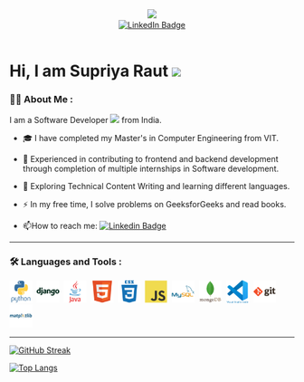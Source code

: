 

<!--
**SupriyaRaut-22/SupriyaRaut-22** is a ✨ _special_ ✨ repository because its `README.md` (this file) appears on your GitHub profile.

Here are some ideas to get you started:

- 🔭 I’m currently working on ...
- 🌱 I’m currently learning ...
- 👯 I’m looking to collaborate on ...
- 🤔 I’m looking for help with ...
- 💬 Ask me about ...
- 📫 How to reach me: ...
- 😄 Pronouns: ...
- ⚡ Fun fact: ...
-->


<div id="header" align="center">
	<img src="https://media.giphy.com/media/M9gbBd9nbDrOTu1Mqx/giphy.gif" width="100"/>
	<div id="badges">
  		<a href="https://www.linkedin.com/in/supriya-raut-666377208/">
    		<img src="https://img.shields.io/badge/LinkedIn-blue?style=for-the-badge&logo=linkedin&logoColor=white" alt="LinkedIn Badge"/>
  		</a>
	</div>
	<img src="https://komarev.com/ghpvc/?username=SupriyaRaut-22&style=flat-square&color=blue" alt=""/>
</div>

<h1>
   Hi, I am Supriya Raut
  <img src="https://media.giphy.com/media/hvRJCLFzcasrR4ia7z/giphy.gif" width="25px"/>
</h1>

### :woman_technologist: About Me :
I am a Software Developer <img src="https://media.giphy.com/media/WUlplcMpOCEmTGBtBW/giphy.gif" width="30"> from India.

- :mortar_board: I have completed my Master's in Computer Engineering from VIT.

- :telescope: Experienced in contributing to frontend and backend development through completion of multiple internships in Software development.

- :seedling: Exploring Technical Content Writing and learning different languages.

- :zap: In my free time, I solve problems on GeeksforGeeks and read books.
  
- :mailbox:How to reach me: [![Linkedin Badge](https://img.shields.io/badge/-kakbar-blue?style=flat&logo=Linkedin&logoColor=white)](https://www.linkedin.com/in/supriya-raut-666377208/)

 ---
 
### :hammer_and_wrench: Languages and Tools :
 <div>
   <img src="https://github.com/devicons/devicon/blob/master/icons/python/python-original-wordmark.svg" title="Git" **alt="Git" width="40" height="40"/>&nbsp;
   <img src="https://github.com/devicons/devicon/blob/master/icons/django/django-plain-wordmark.svg"title="Django" **alt="Django" width="40" height="40"/>&nbsp;
   <img src="https://github.com/devicons/devicon/blob/master/icons/java/java-original-wordmark.svg" title="Java" alt="Java" width="40" height="40"/>&nbsp;
   <img src="https://github.com/devicons/devicon/blob/master/icons/html5/html5-original.svg" title="HTML5" alt="HTML" width="40" height="40"/>&nbsp;
   <img src="https://github.com/devicons/devicon/blob/master/icons/css3/css3-plain-wordmark.svg"  title="CSS3" alt="CSS" width="40" height="40"/>&nbsp;  
   <img src="https://github.com/devicons/devicon/blob/master/icons/javascript/javascript-original.svg" title="JavaScript" alt="JavaScript" width="40" height="40"/>&nbsp;
   <img src="https://github.com/devicons/devicon/blob/master/icons/mysql/mysql-original-wordmark.svg" title="MySQL"  alt="MySQL" width="40" height="40"/>&nbsp;
   <img src="https://github.com/devicons/devicon/blob/master/icons/mongodb/mongodb-original-wordmark.svg" title="Git" **alt="Git" width="40" height="40"/>&nbsp;
   <img src="https://github.com/devicons/devicon/blob/master/icons/vscode/vscode-original-wordmark.svg" title="Git" **alt="Git" width="40" height="40"/>&nbsp;
   <img src="https://github.com/devicons/devicon/blob/master/icons/git/git-original-wordmark.svg" title="Git" **alt="Git" width="40" height="40"/>&nbsp;
   <img src="https://github.com/devicons/devicon/blob/master/icons/matplotlib/matplotlib-original-wordmark.svg" title="Git" **alt="Git" width="40" height="40"/>&nbsp;
 </div>
   
---

  [![GitHub Streak](http://github-readme-streak-stats.herokuapp.com?user=SupriyaRaut-22&theme=dark&background=000000)](https://git.io/streak-stats)

  [![Top Langs](https://github-readme-stats.vercel.app/api/top-langs/?username=SupriyaRaut-22&layout=compact&theme=vision-friendly-dark)](https://github.com/anuraghazra/github-readme-stats)

  
